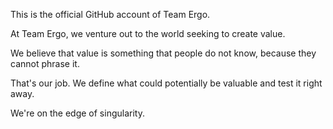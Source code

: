 This is the official GitHub account of Team Ergo.

At Team Ergo, we venture out to the world seeking to create value.

We believe that value is something that people do not know, because they cannot phrase it.

That's our job. We define what could potentially be valuable and test it right away.

We're on the edge of singularity.
